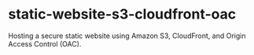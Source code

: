 # static-website-s3-cloudfront-oac
Hosting a secure static website using Amazon S3, CloudFront, and Origin Access Control (OAC).
